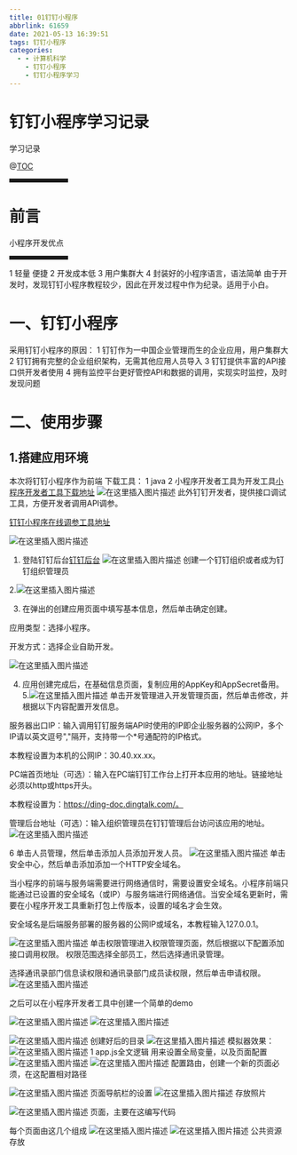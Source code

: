 ```yaml
---
title: 01钉钉小程序
abbrlink: 61659
date: 2021-05-13 16:39:51
tags: 钉钉小程序
categories:
  - - 计算机科学
    - 钉钉小程序
    - 钉钉小程序学习
---
```



# 钉钉小程序学习记录
 

学习记录
 

@[TOC](文章目录)

</font>

<hr style=" border:solid; width:100px; height:1px;" color=#000000 size=1">

# 前言

 小程序开发优点

<hr style=" border:solid; width:100px; height:1px;" color=#000000 size=1">

 1 轻量 便捷
 2 开发成本低
 3 用户集群大
 4 封装好的小程序语言，语法简单
 由于开发时，发现钉钉小程序教程较少，因此在开发过程中作为纪录。适用于小白。

# 一、钉钉小程序


 采用钉钉小程序的原因：
 1 钉钉作为一中国企业管理而生的企业应用，用户集群大
 2 钉钉拥有完整的企业组织架构，无需其他应用人员导入
 3 钉钉提供丰富的API接口供开发者使用
 4 拥有监控平台更好管控API和数据的调用，实现实时监控，及时发现问题
 



# 二、使用步骤
## 1.搭建应用环境
本次将钉钉小程序作为前端
下载工具：
1 java
2 小程序开发者工具为开发工具[小程序开发者工具下载地址](https://developers.dingtalk.com/document/resourcedownload/miniapp-tool?pnamespace=app)
![在这里插入图片描述](https://img-blog.csdnimg.cn/20210421175821647.png)
此外钉钉开发者，提供接口调试工具，方便开发者调用API调参。


[钉钉小程序在线调参工具地址](https://developers.dingtalk.com/document/resourcedownload/jsapi-explorer?pnamespace=app)

 
![在这里插入图片描述](https://img-blog.csdnimg.cn/20210421180315927.png?x-oss-process=image/watermark,type_ZmFuZ3poZW5naGVpdGk,shadow_10,text_aHR0cHM6Ly9ibG9nLmNzZG4ubmV0L3dlaXhpbl80NDA1NDc1Ng==,size_16,color_FFFFFF,t_70)

 1. 登陆钉钉后台[钉钉后台](https://oa.dingtalk.com/?redirect=http://oa.dingtalk.com/omp/api/micro_app/admin/landing?corpid=open-dev.dingtalk.com&redirect_url=http://open-dev.dingtalk.com/#/login)
 ![在这里插入图片描述](https://img-blog.csdnimg.cn/20210421180538796.png?x-oss-process=image/watermark,type_ZmFuZ3poZW5naGVpdGk,shadow_10,text_aHR0cHM6Ly9ibG9nLmNzZG4ubmV0L3dlaXhpbl80NDA1NDc1Ng==,size_16,color_FFFFFF,t_70)
 创建一个钉钉组织或者成为钉钉组织管理员

 2.![在这里插入图片描述](https://img-blog.csdnimg.cn/20210421180640509.png?x-oss-process=image/watermark,type_ZmFuZ3poZW5naGVpdGk,shadow_10,text_aHR0cHM6Ly9ibG9nLmNzZG4ubmV0L3dlaXhpbl80NDA1NDc1Ng==,size_16,color_FFFFFF,t_70)

 3. 在弹出的创建应用页面中填写基本信息，然后单击确定创建。

应用类型：选择小程序。

开发方式：选择企业自助开发。

 ![在这里插入图片描述](https://img-blog.csdnimg.cn/20210421181101213.png?x-oss-process=image/watermark,type_ZmFuZ3poZW5naGVpdGk,shadow_10,text_aHR0cHM6Ly9ibG9nLmNzZG4ubmV0L3dlaXhpbl80NDA1NDc1Ng==,size_16,color_FFFFFF,t_70)

 4. 应用创建完成后，在基础信息页面，复制应用的AppKey和AppSecret备用。
 5.![在这里插入图片描述](https://img-blog.csdnimg.cn/20210421181140972.png?x-oss-process=image/watermark,type_ZmFuZ3poZW5naGVpdGk,shadow_10,text_aHR0cHM6Ly9ibG9nLmNzZG4ubmV0L3dlaXhpbl80NDA1NDc1Ng==,size_16,color_FFFFFF,t_70)
单击开发管理进入开发管理页面，然后单击修改，并根据以下内容配置开发信息。

服务器出口IP：输入调用钉钉服务端API时使用的IP即企业服务器的公网IP，多个IP请以英文逗号","隔开，支持带一个*号通配符的IP格式。

本教程设置为本机的公网IP：30.40.xx.xx。

PC端首页地址（可选）：输入在PC端钉钉工作台上打开本应用的地址。链接地址必须以http或https开头。

本教程设置为：https://ding-doc.dingtalk.com/。

管理后台地址（可选）：输入组织管理员在钉钉管理后台访问该应用的地址。
![在这里插入图片描述](https://img-blog.csdnimg.cn/20210421181205965.png?x-oss-process=image/watermark,type_ZmFuZ3poZW5naGVpdGk,shadow_10,text_aHR0cHM6Ly9ibG9nLmNzZG4ubmV0L3dlaXhpbl80NDA1NDc1Ng==,size_16,color_FFFFFF,t_70)

6 单击人员管理，然后单击添加人员添加开发人员。
![在这里插入图片描述](https://img-blog.csdnimg.cn/20210421181234257.png?x-oss-process=image/watermark,type_ZmFuZ3poZW5naGVpdGk,shadow_10,text_aHR0cHM6Ly9ibG9nLmNzZG4ubmV0L3dlaXhpbl80NDA1NDc1Ng==,size_16,color_FFFFFF,t_70)
单击安全中心，然后单击添加添加一个HTTP安全域名。

当小程序的前端与服务端需要进行网络通信时，需要设置安全域名。小程序前端只能通过已设置的安全域名（或IP）与服务端进行网络通信。当安全域名更新时，需要在小程序开发工具重新打包上传版本，设置的域名才会生效。

安全域名是后端服务部署的服务器的公网IP或域名，本教程输入127.0.0.1。

![在这里插入图片描述](https://img-blog.csdnimg.cn/20210421181259228.png?x-oss-process=image/watermark,type_ZmFuZ3poZW5naGVpdGk,shadow_10,text_aHR0cHM6Ly9ibG9nLmNzZG4ubmV0L3dlaXhpbl80NDA1NDc1Ng==,size_16,color_FFFFFF,t_70)
单击权限管理进入权限管理页面，然后根据以下配置添加接口调用权限。
权限范围选择全部员工，然后选择通讯录管理。

选择通讯录部门信息读权限和通讯录部门成员读权限，然后单击申请权限。
![在这里插入图片描述](https://img-blog.csdnimg.cn/20210421181340910.png?x-oss-process=image/watermark,type_ZmFuZ3poZW5naGVpdGk,shadow_10,text_aHR0cHM6Ly9ibG9nLmNzZG4ubmV0L3dlaXhpbl80NDA1NDc1Ng==,size_16,color_FFFFFF,t_70)


 之后可以在小程序开发者工具中创建一个简单的demo
 
 ![在这里插入图片描述](https://img-blog.csdnimg.cn/20210421182322826.png)
![在这里插入图片描述](https://img-blog.csdnimg.cn/20210421182409241.png?x-oss-process=image/watermark,type_ZmFuZ3poZW5naGVpdGk,shadow_10,text_aHR0cHM6Ly9ibG9nLmNzZG4ubmV0L3dlaXhpbl80NDA1NDc1Ng==,size_16,color_FFFFFF,t_70)

![在这里插入图片描述](https://img-blog.csdnimg.cn/20210421182503611.png?x-oss-process=image/watermark,type_ZmFuZ3poZW5naGVpdGk,shadow_10,text_aHR0cHM6Ly9ibG9nLmNzZG4ubmV0L3dlaXhpbl80NDA1NDc1Ng==,size_16,color_FFFFFF,t_70)
创建好后的目录
![在这里插入图片描述](https://img-blog.csdnimg.cn/20210421182608774.png?x-oss-process=image/watermark,type_ZmFuZ3poZW5naGVpdGk,shadow_10,text_aHR0cHM6Ly9ibG9nLmNzZG4ubmV0L3dlaXhpbl80NDA1NDc1Ng==,size_16,color_FFFFFF,t_70)
模拟器效果：![在这里插入图片描述](https://img-blog.csdnimg.cn/20210421182723513.png?x-oss-process=image/watermark,type_ZmFuZ3poZW5naGVpdGk,shadow_10,text_aHR0cHM6Ly9ibG9nLmNzZG4ubmV0L3dlaXhpbl80NDA1NDc1Ng==,size_16,color_FFFFFF,t_70)
1 app.js全文逻辑
用来设置全局变量，以及页面配置
![在这里插入图片描述](https://img-blog.csdnimg.cn/20210421182823799.png?x-oss-process=image/watermark,type_ZmFuZ3poZW5naGVpdGk,shadow_10,text_aHR0cHM6Ly9ibG9nLmNzZG4ubmV0L3dlaXhpbl80NDA1NDc1Ng==,size_16,color_FFFFFF,t_70)
![在这里插入图片描述](https://img-blog.csdnimg.cn/20210421183041431.png?x-oss-process=image/watermark,type_ZmFuZ3poZW5naGVpdGk,shadow_10,text_aHR0cHM6Ly9ibG9nLmNzZG4ubmV0L3dlaXhpbl80NDA1NDc1Ng==,size_16,color_FFFFFF,t_70)
配置路由，创建一个新的页面必须，在这配置相对路径

![在这里插入图片描述](https://img-blog.csdnimg.cn/20210421183128492.png?x-oss-process=image/watermark,type_ZmFuZ3poZW5naGVpdGk,shadow_10,text_aHR0cHM6Ly9ibG9nLmNzZG4ubmV0L3dlaXhpbl80NDA1NDc1Ng==,size_16,color_FFFFFF,t_70)
页面导航栏的设置
![在这里插入图片描述](https://img-blog.csdnimg.cn/20210421183205639.png)
存放照片

![在这里插入图片描述](https://img-blog.csdnimg.cn/20210421183227798.png)
页面，主要在这编写代码

每个页面由这几个组成
![在这里插入图片描述](https://img-blog.csdnimg.cn/20210421183258739.png)
![在这里插入图片描述](https://img-blog.csdnimg.cn/20210421183322126.png)
公共资源存放

